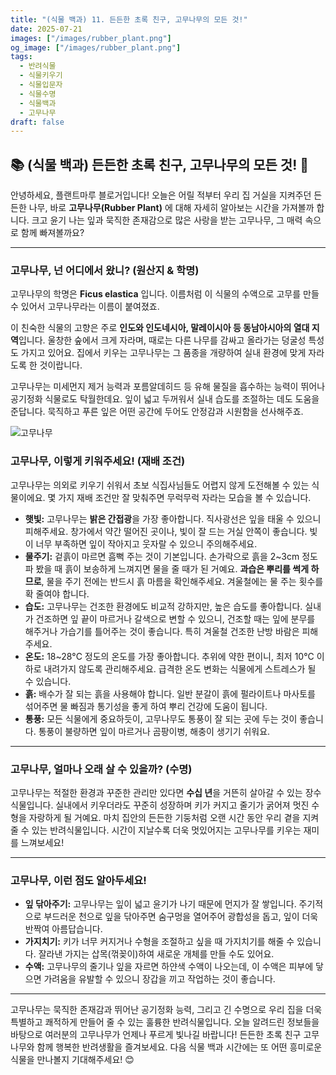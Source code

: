 ```yaml
---
title: "(식물 백과) 11. 든든한 초록 친구, 고무나무의 모든 것!"
date: 2025-07-21
images: ["/images/rubber_plant.png"]
og_image: ["/images/rubber_plant.png"]
tags:
  - 반려식물
  - 식물키우기
  - 식물입문자
  - 식물수명
  - 식물백과
  - 고무나무
draft: false
---
```


## 📚   (식물 백과) 든든한 초록 친구, 고무나무의 모든 것! 💚

안녕하세요, 플랜트마루 블로거입니다! 오늘은 어릴 적부터 우리 집 거실을 지켜주던 든든한 나무, 바로 **고무나무(Rubber Plant)** 에 대해 자세히 알아보는 시간을 가져볼까 합니다. 크고 윤기 나는 잎과 묵직한 존재감으로 많은 사랑을 받는 고무나무, 그 매력 속으로 함께 빠져볼까요?

---

### 고무나무, 넌 어디에서 왔니? (원산지 & 학명)

고무나무의 학명은 **Ficus elastica** 입니다. 이름처럼 이 식물의 수액으로 고무를 만들 수 있어서 고무나무라는 이름이 붙여졌죠.

이 친숙한 식물의 고향은 주로 **인도와 인도네시아, 말레이시아 등 동남아시아의 열대 지역**입니다. 울창한 숲에서 크게 자라며, 때로는 다른 나무를 감싸고 올라가는 덩굴성 특성도 가지고 있어요. 집에서 키우는 고무나무는 그 품종을 개량하여 실내 환경에 맞게 자라도록 한 것이랍니다.

고무나무는 미세먼지 제거 능력과 포름알데히드 등 유해 물질을 흡수하는 능력이 뛰어나 공기정화 식물로도 탁월한데요. 잎이 넓고 두꺼워서 실내 습도를 조절하는 데도 도움을 준답니다. 묵직하고 푸른 잎은 어떤 공간에 두어도 안정감과 시원함을 선사해주죠.

![고무나무](/images/rubber_plant.png)

### 고무나무, 이렇게 키워주세요! (재배 조건)

고무나무는 의외로 키우기 쉬워서 초보 식집사님들도 어렵지 않게 도전해볼 수 있는 식물이에요. 몇 가지 재배 조건만 잘 맞춰주면 무럭무럭 자라는 모습을 볼 수 있습니다.

- **햇빛:** 고무나무는 **밝은 간접광**을 가장 좋아합니다. 직사광선은 잎을 태울 수 있으니 피해주세요. 창가에서 약간 떨어진 곳이나, 빛이 잘 드는 거실 안쪽이 좋습니다. 빛이 너무 부족하면 잎이 작아지고 웃자랄 수 있으니 주의해주세요.
- **물주기:** 겉흙이 마르면 흠뻑 주는 것이 기본입니다. 손가락으로 흙을 2~3cm 정도 파 봤을 때 흙이 보송하게 느껴지면 물을 줄 때가 된 거예요. **과습은 뿌리를 썩게 하므로**, 물을 주기 전에는 반드시 흙 마름을 확인해주세요. 겨울철에는 물 주는 횟수를 확 줄여야 합니다.
- **습도:** 고무나무는 건조한 환경에도 비교적 강하지만, 높은 습도를 좋아합니다. 실내가 건조하면 잎 끝이 마르거나 갈색으로 변할 수 있으니, 건조할 때는 잎에 분무를 해주거나 가습기를 틀어주는 것이 좋습니다. 특히 겨울철 건조한 난방 바람은 피해주세요.
- **온도:** 18~28°C 정도의 온도를 가장 좋아합니다. 추위에 약한 편이니, 최저 10°C 이하로 내려가지 않도록 관리해주세요. 급격한 온도 변화는 식물에게 스트레스가 될 수 있습니다.
- **흙:** 배수가 잘 되는 흙을 사용해야 합니다. 일반 분갈이 흙에 펄라이트나 마사토를 섞어주면 물 빠짐과 통기성을 좋게 하여 뿌리 건강에 도움이 됩니다.
- **통풍:** 모든 식물에게 중요하듯이, 고무나무도 통풍이 잘 되는 곳에 두는 것이 좋습니다. 통풍이 불량하면 잎이 마르거나 곰팡이병, 해충이 생기기 쉬워요.

---

### 고무나무, 얼마나 오래 살 수 있을까? (수명)

고무나무는 적절한 환경과 꾸준한 관리만 있다면 **수십 년**을 거뜬히 살아갈 수 있는 장수 식물입니다. 실내에서 키우더라도 꾸준히 성장하며 키가 커지고 줄기가 굵어져 멋진 수형을 자랑하게 될 거예요. 마치 집안의 든든한 기둥처럼 오랜 시간 동안 우리 곁을 지켜줄 수 있는 반려식물입니다. 시간이 지날수록 더욱 멋있어지는 고무나무를 키우는 재미를 느껴보세요!

---

### 고무나무, 이런 점도 알아두세요!

- **잎 닦아주기:** 고무나무는 잎이 넓고 윤기가 나기 때문에 먼지가 잘 쌓입니다. 주기적으로 부드러운 천으로 잎을 닦아주면 숨구멍을 열어주어 광합성을 돕고, 잎이 더욱 반짝여 아름답습니다.
- **가지치기:** 키가 너무 커지거나 수형을 조절하고 싶을 때 가지치기를 해줄 수 있습니다. 잘라낸 가지는 삽목(꺾꽂이)하여 새로운 개체를 만들 수도 있어요.
- **수액:** 고무나무의 줄기나 잎을 자르면 하얀색 수액이 나오는데, 이 수액은 피부에 닿으면 가려움을 유발할 수 있으니 장갑을 끼고 작업하는 것이 좋습니다.

---

고무나무는 묵직한 존재감과 뛰어난 공기정화 능력, 그리고 긴 수명으로 우리 집을 더욱 특별하고 쾌적하게 만들어 줄 수 있는 훌륭한 반려식물입니다. 오늘 알려드린 정보들을 바탕으로 여러분의 고무나무가 언제나 푸르게 빛나길 바랍니다! 든든한 초록 친구 고무나무와 함께 행복한 반려생활을 즐겨보세요. 다음 식물 백과 시간에는 또 어떤 흥미로운 식물을 만나볼지 기대해주세요! 😊